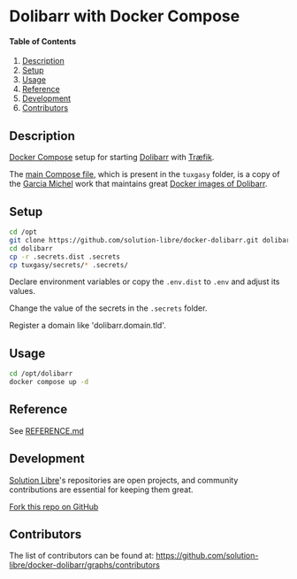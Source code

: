 # Dolibarr with Docker Compose

<!-- markdownlint-disable-next-line MD001 -->
#### Table of Contents

1. [Description](#description)
2. [Setup](#setup)
3. [Usage](#usage)
4. [Reference](#reference)
5. [Development](#development)
6. [Contributors](#contributors)

## Description

[Docker Compose](https://docs.docker.com/compose/) setup for starting [Dolibarr](https://www.dolibarr.org/)
with [Træfik](https://traefik.io/).

The [main Compose file](https://github.com/solution-libre/docker-dolibarr/blob/main/tuxgasy/docker-compose.yml),
which is present in the `tuxgasy` folder, is a copy of the [Garcia Michel](https://github.com/tuxgasy)
work that maintains great [Docker images of Dolibarr](https://github.com/tuxgasy/docker-dolibarr).

## Setup

```sh
cd /opt
git clone https://github.com/solution-libre/docker-dolibarr.git dolibarr
cd dolibarr
cp -r .secrets.dist .secrets
cp tuxgasy/secrets/* .secrets/
```

Declare environment variables or copy the `.env.dist` to `.env` and adjust its values.

Change the value of the secrets in the `.secrets` folder.

Register a domain like 'dolibarr.domain.tld'.

## Usage

```sh
cd /opt/dolibarr
docker compose up -d
```

## Reference

See [REFERENCE.md](./REFERENCE.md)

## Development

[Solution Libre](https://www.solution-libre.fr)'s repositories are open projects,
and community contributions are essential for keeping them great.

[Fork this repo on GitHub](https://github.com/solution-libre/docker-dolibarr/fork)

## Contributors

The list of contributors can be found at: <https://github.com/solution-libre/docker-dolibarr/graphs/contributors>
